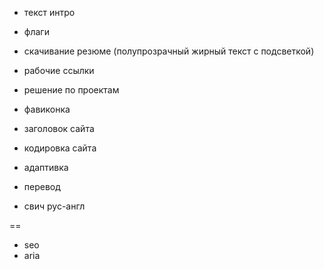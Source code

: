 + текст интро

+ флаги

- скачивание резюме (полупрозрачный жирный текст с подсветкой)

- рабочие ссылки

- решение по проектам

- фавиконка

- заголовок сайта

+ кодировка сайта

- адаптивка

- перевод

- свич рус-англ

==

- seo
- aria




